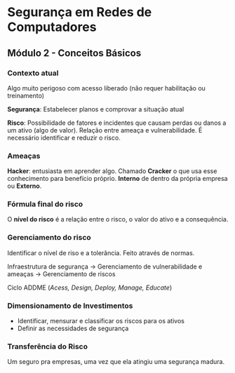 # Segurança em Redes de Computadores

## Módulo 2 - Conceitos Básicos

### Contexto atual
Algo muito perigoso com acesso liberado (não requer habilitação ou treinamento)

**Segurança**: Estabelecer planos e comprovar a situação atual

**Risco**: Possibilidade de fatores e incidentes que causam perdas ou danos a um ativo (algo de valor). Relação entre ameaça e vulnerabilidade. É necessário identificar e reduzir o risco.

### Ameaças

**Hacker**: entusiasta em aprender algo. Chamado **Cracker** o que usa esse conhecimento para benefício próprio.
**Interno** de dentro da própria empresa ou **Externo**.

### Fórmula final do risco

O **nível do risco** é a relação entre o risco, o valor do ativo e a consequência.

### Gerenciamento do risco
Identificar o nível de riso e a tolerância. Feito através de normas.

Infraestrutura de segurança -> Gerenciamento de vulnerabilidade e ameaças -> Gerenciamento de riscos

Ciclo ADDME (*Acess, Design, Deploy, Manage, Educate*)

### Dimensionamento de Investimentos
* Identificar, mensurar e classificar os riscos para os ativos
* Definir as necessidades de segurança

### Transferência do Risco
Um seguro pra empresas, uma vez que ela atingiu uma segurança madura.
